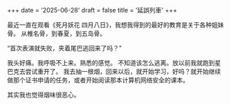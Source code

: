 +++
date = '2025-06-28'
draft = false
title = '延誤列車'
+++

最近一直在观看《死月妖花 四月八日》，我想我得到的最好的教育是关于各种姐妹骨。
从椎名骨，到春夏，到五岛骨。

“首次表演就失败，夹着尾巴逃回来了吗？”

我头好痛。我呼吸不上来。熟悉的感觉。
不知道该怎么逃离。放以前我就跑到星巴克去尝试重开了。
我去抽一根烟，回来以后，就开始学习，好吗？就开始继续做那个证书申请的任务，或者开始阅读那本计算机网络安全的课本。

其实我也觉得烟味很恶心。